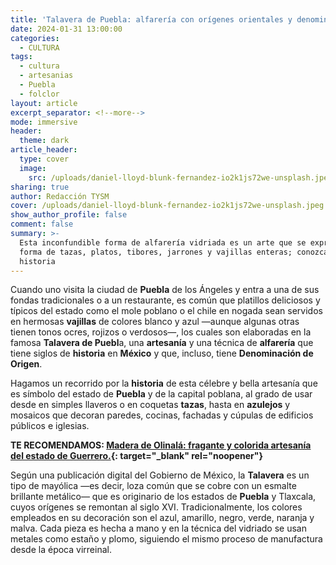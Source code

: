```yaml
---
title: 'Talavera de Puebla: alfarería con orígenes orientales y denominación de origen'
date: 2024-01-31 13:00:00
categories:
  - CULTURA
tags:
  - cultura
  - artesanias
  - Puebla
  - folclor
layout: article
excerpt_separator: <!--more-->
mode: immersive
header:
  theme: dark
article_header:
  type: cover
  image:
    src: /uploads/daniel-lloyd-blunk-fernandez-io2k1js72we-unsplash.jpeg
sharing: true
author: Redacción TYSM
cover: /uploads/daniel-lloyd-blunk-fernandez-io2k1js72we-unsplash.jpeg
show_author_profile: false
comment: false
summary: >-
  Esta inconfundible forma de alfarería vidriada es un arte que se expresa en
  forma de tazas, platos, tibores, jarrones y vajillas enteras; conozcamos su
  historia
---
```

Cuando uno visita la ciudad de **Puebla** de los Ángeles y entra a una de sus fondas tradicionales o a un restaurante, es común que platillos deliciosos y típicos del estado como el mole poblano o el chile en nogada sean servidos en hermosas **vajillas** de colores blanco y azul —aunque algunas otras tienen tonos ocres, rojizos o verdosos—, los cuales son elaboradas en la famosa **Talavera de Puebl**a, una **artesanía** y una técnica de **alfarería** que tiene siglos de **historia** en **México** y que, incluso, tiene **Denominación de Origen**.

Hagamos un recorrido por la **historia** de esta célebre y bella artesanía que es símbolo del estado de **Puebla** y de la capital poblana, al grado de usar desde en simples llaveros o en coquetas **tazas**, hasta en **azulejos** y mosaicos que decoran paredes, cocinas, fachadas y cúpulas de edificios públicos e iglesias.

**TE RECOMENDAMOS:&nbsp;[Madera de Olinalá: fragante y colorida artesanía del estado de Guerrero.](https://blog.tonoysumariachi.com/mexicanisimos/2022/08/19/madera-de-olinala-la-fragante-y-colorida-artesania-del-estado-de-guerrero.html){: target="_blank" rel="noopener"}**

Según una publicación digital del Gobierno de México, la **Talavera**&nbsp;es un tipo de mayólica —es decir, loza común que se cobre con un esmalte brillante metálico— que es originario de los estados de **Puebla** y Tlaxcala, cuyos orígenes se remontan al siglo XVI. Tradicionalmente, los colores empleados en su decoración son el azul, amarillo, negro, verde, naranja y malva. Cada pieza es hecha a mano y en la técnica del vidriado se usan metales como estaño y plomo, siguiendo el mismo proceso de manufactura desde la época virreinal.